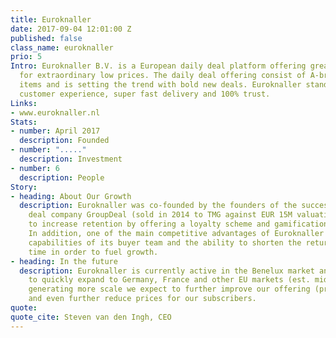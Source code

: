 ```yaml
---
title: Euroknaller
date: 2017-09-04 12:01:00 Z
published: false
class_name: euroknaller
prio: 5
Intro: Euroknaller B.V. is a European daily deal platform offering great products
  for extraordinary low prices. The daily deal offering consist of A-brands, surprising
  items and is setting the trend with bold new deals. Euroknaller stands for an excellent
  customer experience, super fast delivery and 100% trust.
Links:
- www.euroknaller.nl
Stats:
- number: April 2017
  description: Founded
- number: "....."
  description: Investment
- number: 6
  description: People
Story:
- heading: About Our Growth
  description: Euroknaller was co-founded by the founders of the successful daily
    deal company GroupDeal (sold in 2014 to TMG against EUR 15M valuation) and aims
    to increase retention by offering a loyalty scheme and gamification component.
    In addition, one of the main competitive advantages of Euroknaller are the sourcing
    capabilities of its buyer team and the ability to shorten the return on ad spend
    time in order to fuel growth.
- heading: In the future
  description: Euroknaller is currently active in the Benelux market and has the ambition
    to quickly expand to Germany, France and other EU markets (est. mid 2018). By
    generating more scale we expect to further improve our offering (product offers)
    and even further reduce prices for our subscribers.
quote: 
quote_cite: Steven van den Ingh, CEO
---
```


